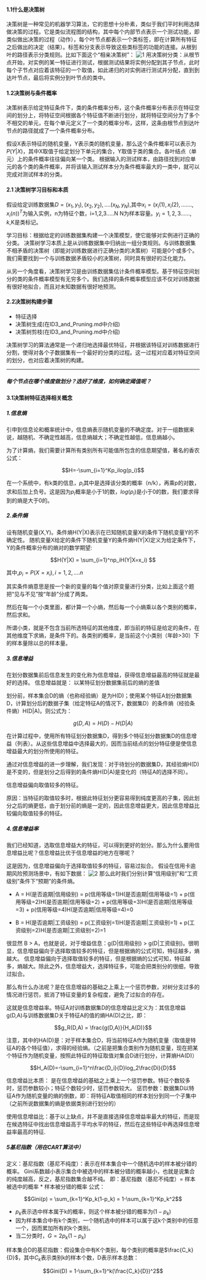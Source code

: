 <!--
 * @Author: your name
 * @Date: 2019-12-22 09:58:20
 * @LastEditTime : 2019-12-22 10:41:10
 * @LastEditors  : Please set LastEditors
 * @Description: In User Settings Edit
 * @FilePath: /Machine_Learning/Decision Tree/DecisionTree.md
 -->
#### 1.1什么是决策树
决策树是一种常见的机器学习算法，它的思想十分朴素，类似于我们平时利用选择做决策的过程。它是类似流程图的结构，其中每个内部节点表示一个测试功能，即类似做出决策的过程（动作），每个叶节点都表示一个类标签，即在计算所有特征之后做出的决定（结果）。标签和分支表示导致这些类标签的功能的连接。从根到叶的路径表示分类规则。比如下面这个“相亲决策树”：
![1](../image/tree.png)
用决策树分类：从根节点开始，对实例的某一特征进行测试，根据测试结果将实例分配到其子节点，此时每个子节点对应着该特征的一个取值，如此递归的对实例进行测试并分配，直到到达叶节点，最后将实例分到叶节点的类中。
#### 1.2决策树与条件概率
决策树表示给定特征条件下，类的条件概率分布，这个条件概率分布表示在特征空间的划分上，将特征空间根据各个特征值不断进行划分，就将特征空间分为了多个不相交的单元，在每个单元定义了一个类的概率分布，这样，这条由根节点到达叶节点的路径就成了一个条件概率分布。

假设X表示特征的随机变量，Y表示类的随机变量，那么这个条件概率可以表示为$P(Y|X)$，其中X取值于给定划分下单元的集合，Y取值于类的集合。各叶结点（单元）上的条件概率往往偏向某一个类。
根据输入的测试样本，由路径找到对应单元的各个类的条件概率，并将该输入测试样本分为条件概率最大的一类中，就可以完成对测试样本的分类。

#### 2.1 决策树学习目标和本质
假设给定训练数据集$D =(x_1,y_1),(x_2,y_2),....(x_N,y_N)$,其中$x_i=(x_i(1),x_i(2),.......,x_i(n))^T$为输入实例，n为特征个数，i=1,2,3.....N N为样本容量。$y_i = {1,2,3......,k}$,K是类标记。

学习目标：根据给定的训练数据集构建一个决策模型，使它能够对实例进行正确的分类。
决策树学习本质上是从训练数据集中归纳出一组分类规则。与训练数据集不相矛盾的决策树（即能对训练数据进行正确分类的决策树）可能是0个或多个。我们需要找到一个与训练数据矛盾较小的决策树，同时具有很好的泛化能力。

从另一个角度看，决策树学习是由训练数据集估计条件概率模型。基于特征空间划分的类的条件概率模型有无穷多个。我们选择的条件概率模型应该不仅对训练数据有很好地拟合，而且对未知数据有很好地预测。

#### 2.2决策树构建步骤

- 特征选择
- 决策树生成(在ID3_and_Pruning.md中介绍)
- 决策树剪枝(在ID3_and_Pruning.md中介绍)

决策树学习的算法通常是一个递归地选择最优特征，并根据该特征对训练数据进行分割，使得对各个子数据集有一个最好的分类的过程。这一过程对应着对特征空间的划分，也对应着决策树的构建。
************************
##### 每个节点在哪个维度做划分？选好了维度，如何确定阈值呢？

#### 3.1决策树特征选择相关概念
##### 1.信息熵
引申到信息论和概率统计中，信息熵表示随机变量的不确定度。对于一组数据来说，越随机、不确定性越高，信息熵越大；不确定性越低，信息熵越小。

为了计算熵，我们需要计算所有类别所有可能值所包含的信息期望值，著名的香农公式：
```math
H=-\sum_{i=1}^Kp_ilog(p_i)
```
在一个系统中，有k类的信息，$p_i$其中是选择该分类的概率（n/k），再乘p的对数，求和后加上负号。这是因为$p_i$概率是小于1的数，$log(p_i)$是小于0的数，我们要求得到的熵是大于0的。

##### 2.条件熵
设有随机变量(X,Y)。条件熵H(Y|X)表示在已知随机变量X的条件下随机变量Y的不确定性。
随机变量X给定的条件下随机变量Y的条件熵H(Y|X)定义为给定条件下，Y的条件概率分布的熵对的数学期望:
```math
H(Y|X) = \sum_{i=1}^np_iH(Y|X=x_i)

```
其中,$p_i =P(X=x_i),i=1,2,....n$

其实条件熵意思是按一个新的变量的每个值对原变量进行分类，比如上面这个题把“见与不见”按“年龄”分成了两类。

然后在每一个小类里面，都计算一个小熵，然后每一个小熵乘以各个类别的概率，然后求和。

所谓小类，就是不包含当前所选特征的其他维度，即当前的特征是给定的条件，在其他维度下求熵，是条件下的。各类别的概率，是当前这个小类别（年龄>30）下的样本量除以总的样本量。

##### 3.信息增益
在划分数据集前后信息发生的变化称为信息增益，获得信息增益最高的特征就是最好的选择。
信息增益就是： 
以某特征划分数据集前后的熵的差值

划分前，样本集合D的熵（也称经验熵）是为H(D)；使用某个特征A划分数据集D，计算划分后的数据子集（给定特征A的情况下，数据集D）的条件熵（经验条件熵）H(D|A)。则公式为：
```math
g(D,A) = H(D) - H(D|A)
```
在计算过程中，使用所有特征划分数据集D，得到多个特征划分数据集D的信息增益（列表）。从这些信息增益中选择最大的，因而当前结点的划分特征便是使信息增益最大的划分所使用的特征。

通过对信息增益的进一步理解，我们发现：对于待划分的数据集D，其经验熵H(D)是不变的，但是划分之后得到的条件熵H(D|A)是变化的（特征A的选择不同）。

信息增益偏向取值较多的特征。

原因：当特征的取值较多时，根据此特征划分更容易得到纯度更高的子集，因此划分之后的熵更低，由于划分前的熵是一定的，因此信息增益更大，因此信息增益比较偏向取值较多的特征。

##### 4.信息增益率
我们已经知道，选取信息增益大的特征，可以得到更好的划分。那么为什么要用信息增益比呢？信息增益比优于信息增益的地方在哪呢？

这是因为，信息增益偏向于选择取值较多的特征，容易过拟合。
假设在信用卡逾期风险预测场景中，有如下数据：
![2](../image/2.png)
那么此时我们分别计算“信用级别”和“工资级别”条件下“预期”的条件熵。

- A = H(是否逾期|信用级别) = p(信用等级=1)H(是否逾期|信用等级=1) + p(信用等级=2)H(是否逾期|信用等级=2) + p(信用等级=3)H(是否逾期|信用等级=3) + p(信用等级=4)H(是否逾期|信用等级=4)=0

- B = H(是否逾期|工资级别) = p(工资级别=1)H(是否逾期|工资级别=1) + p(工资级别=2)H(是否逾期|工资级别=2)=1
  
很显然 B > A，也就是说，对于增益信息：g(D|信用级别) > g(D|工资级别)。很明显，信息增益偏向于选择取值较多的特征，但是根据熵的公式可知，特征越多，熵越大。
信息增益偏向于选择取值较多的特征，但是根据熵的公式可知，特征越多，熵越大。除此之外，信息增益大，选择特征多，可能会把类别分的很细，导致过拟合。

那么有什么办法呢？是在信息增益的基础之上乘上一个惩罚参数，对树分支过多的情况进行惩罚，抵消了特征变量的复杂程度，避免了过拟合的存在。

这就是信息增益率。特征A对训练数据集D的信息增益比定义为：其信息增益g(D,A)与训练数据集D关于特征A的值的熵HA(D)之比，即：
```math
g_R(D,A) = \frac{g(D,A)}{H_A(D)}
```
注意，其中的HA(D)是：对于样本集合D，将当前特征A作为随机变量（取值是特征A的各个特征值），求得的经验熵。（之前是把集合类别作为随机变量，现在把某个特征作为随机变量，按照此特征的特征取值对集合D进行划分，计算熵HA(D)）
```math
H_A(D)=-\sum_{i=1}^n\frac{D_i}{D}log_2\frac{Di}{D}
```
信息增益比本质： 是在信息增益的基础之上乘上一个惩罚参数。特征个数较多时，惩罚参数较小；特征个数较少时，惩罚参数较大。
 惩罚参数：数据集D以特征A作为随机变量的熵的倒数，即：将特征A取值相同的样本划分到同一个子集中（之前所说数据集的熵是依据类别进行划分的）

使用信息增益比：基于以上缺点，并不是直接选择信息增益率最大的特征，而是现在候选特征中找出信息增益高于平均水平的特征，然后在这些特征中再选择信息增益率最高的特征.

##### 5基尼指数（用在CART算法中）
定义：基尼指数（基尼不纯度）：表示在样本集合中一个随机选中的样本被分错的概率。
Gini系数越小表示集合中被选中的样本被分错的概率越小，也就是说集合的纯度越高，反之，基尼指数集合越不纯。
即：基尼指数（基尼不纯度）= 样本被选中的概率 * 样本被分错的概率
公式：
```math
Gini(p) = \sum_{k=1}^Kp_k(1-p_k) = 1-\sum_{k=1}^Kp_k^2
```
- $p_k$表示选中样本属于k的概率，则这个样本被分错的概率为$(1-p_k)$
- 因为样本集合中有k个类别，一个随机选中的样本可以属于这k个类别中的任意一个，因而累加所有的k个类别。
- 当二分类时，$G=2p_k(1-p_k)$

样本集合D的基尼指数：假设集合中有K个类别，每个类别的概率是$\frac{C_k}{D}$，其中$C_k$表示类别k的样本个数，D表示样本总数：
```math
Gini(D) = 1-\sum_{k=1}^k(\frac{C_k}{D})^2
```
